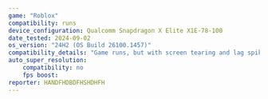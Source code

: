 ```yaml
---
game: "Roblox"
compatibility: runs
device_configuration: Qualcomm Snapdragon X Elite X1E-78-100
date_tested: 2024-09-02
os_version: "24H2 (OS Build 26100.1457)"
compatibility_details: "Game runs, but with screen tearing and lag spikes. "
auto_super_resolution:
    compatibility: no
    fps boost: 
reporter: HANDFHDBDFHSHDHFH
---
```

